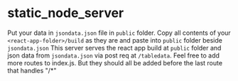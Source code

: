 # static_node_server

Put your data in ``jsondata.json`` file in ``public`` folder.
Copy all contents of your ``<react-app-folder>/build`` as they are and paste into ``public`` folder beside ``jsondata.json``
This server serves the react app build at ``public`` folder and json data from ``jsondata.json`` via post req at ``/tabledata``.
Feel free to add more routes to index.js. But they should all be added before the last route that handles "/*"
